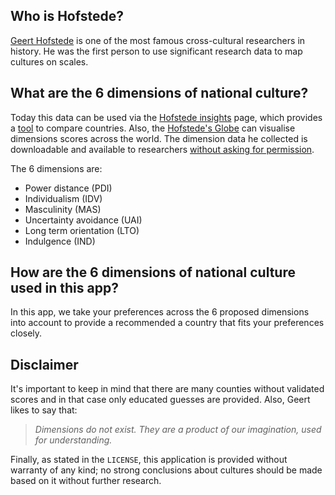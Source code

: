 ## Who is Hofstede?

[Geert Hofstede](https://en.wikipedia.org/wiki/Geert_Hofstede) is one of the most famous cross-cultural researchers in history.
He was the first person to use significant research data to map cultures on scales.


## What are the 6 dimensions of national culture?

Today this data can be used via the [Hofstede insights](https://www.hofstede-insights.com/) page, which provides a [tool](https://www.hofstede-insights.com/country-comparison/) to compare countries.
Also, the [Hofstede's Globe](https://exhibition.geerthofstede.com/hofstedes-globe/) can visualise dimensions scores across the world.
The dimension data he collected is downloadable and available to researchers [without asking for permission](https://geerthofstede.com/research-and-vsm/dimension-data-matrix/). 

The 6 dimensions are:

* Power distance (PDI)
* Individualism (IDV)
* Masculinity (MAS)
* Uncertainty avoidance (UAI)
* Long term orientation (LTO)
* Indulgence (IND)

## How are the 6 dimensions of national culture used in this app?

In this app, we take your preferences across the 6 proposed dimensions into account to provide a recommended a country that fits your preferences closely.


## Disclaimer

It's important to keep in mind that there are many counties without validated scores and in that case only educated guesses are provided.
Also, Geert likes to say that: 
> *Dimensions do not exist. They are a product of our imagination, used for understanding.*

Finally, as stated in the `LICENSE`, this application is provided without warranty of any kind; no strong conclusions about cultures should be made based on it without further research.
